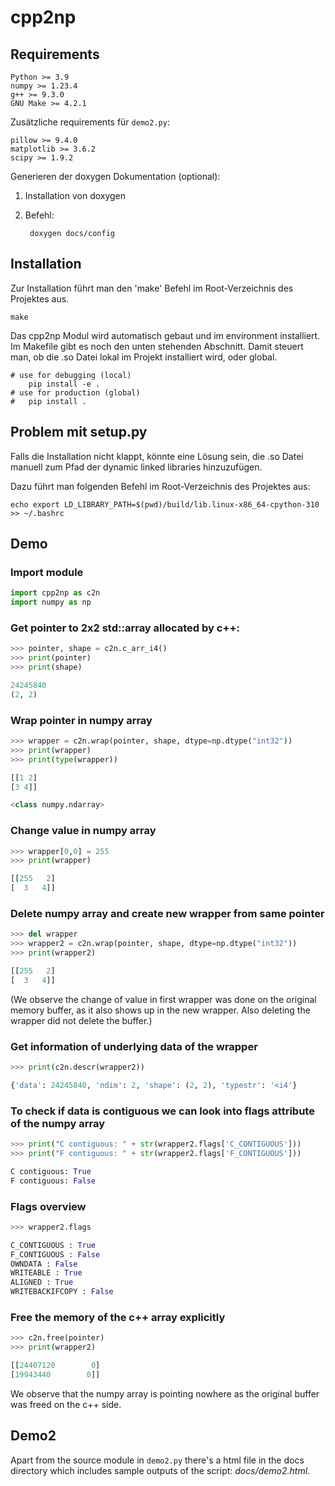 # cpp2np

## Requirements

    Python >= 3.9
    numpy >= 1.23.4
    g++ >= 9.3.0
    GNU Make >= 4.2.1

Zusätzliche requirements für `demo2.py`:

    pillow >= 9.4.0
    matplotlib >= 3.6.2
    scipy >= 1.9.2

Generieren der doxygen Dokumentation (optional):

1. Installation von doxygen
2. Befehl:

        doxygen docs/config

## Installation

Zur Installation führt man den 'make' Befehl im Root-Verzeichnis des Projektes aus.

    make

Das cpp2np Modul wird automatisch gebaut und im environment installiert. Im Makefile gibt es noch den unten stehenden Abschnitt. Damit steuert man, ob die .so Datei lokal im Projekt installiert wird, oder global.

    # use for debugging (local)
        pip install -e .
    # use for production (global)
    #	pip install .
    
## Problem mit setup.py

Falls die Installation nicht klappt, könnte eine Lösung sein, die .so Datei manuell zum Pfad
der dynamic linked libraries hinzuzufügen.

Dazu führt man folgenden Befehl im Root-Verzeichnis des Projektes aus:

    echo export LD_LIBRARY_PATH=$(pwd)/build/lib.linux-x86_64-cpython-310 >> ~/.bashrc

## Demo

### Import module

```python
import cpp2np as c2n
import numpy as np
```

### Get pointer to 2x2 std::array allocated by c++:

```python
>>> pointer, shape = c2n.c_arr_i4()
>>> print(pointer)
>>> print(shape)

24245840
(2, 2)
```

### Wrap pointer in numpy array

```python
>>> wrapper = c2n.wrap(pointer, shape, dtype=np.dtype("int32"))
>>> print(wrapper)
>>> print(type(wrapper))

[[1 2]
[3 4]]

<class numpy.ndarray>
```

### Change value in numpy array

```python
>>> wrapper[0,0] = 255
>>> print(wrapper)

[[255   2]
[  3   4]]
```

### Delete numpy array and create new wrapper from same pointer

```python
>>> del wrapper
>>> wrapper2 = c2n.wrap(pointer, shape, dtype=np.dtype("int32"))
>>> print(wrapper2)

[[255   2]
[  3   4]]
```

(We observe the change of value in first wrapper was done on the original memory buffer,
as it also shows up in the new wrapper. Also deleting the wrapper did not delete the buffer.)


### Get information of underlying data of the wrapper

```python
>>> print(c2n.descr(wrapper2))

{'data': 24245840, 'ndim': 2, 'shape': (2, 2), 'typestr': '<i4'}
```

### To check if data is contiguous we can look into flags attribute of the numpy array

```python
>>> print("C contiguous: " + str(wrapper2.flags['C_CONTIGUOUS']))
>>> print("F contiguous: " + str(wrapper2.flags['F_CONTIGUOUS']))

C contiguous: True
F contiguous: False
```    
    
### Flags overview

```python
>>> wrapper2.flags

C_CONTIGUOUS : True
F_CONTIGUOUS : False
OWNDATA : False
WRITEABLE : True
ALIGNED : True
WRITEBACKIFCOPY : False
```

### Free the memory of the c++ array explicitly

```python
>>> c2n.free(pointer)
>>> print(wrapper2)

[[24407120        0]
[19943440        0]]
```

We observe that the numpy array is pointing nowhere as the original buffer was freed on the c++ side.

## Demo2

Apart from the source module in `demo2.py` there's a html file in the docs directory which includes sample outputs of the script: *docs/demo2.html*.